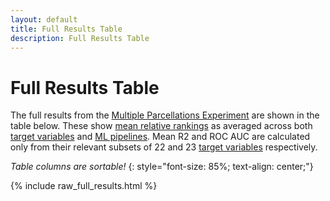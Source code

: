 ```yaml
---
layout: default
title: Full Results Table
description: Full Results Table
---
```


# Full Results Table

The full results from the [Multiple Parcellations Experiment](./index#multiple-parcellation-strategies) are shown in the table below.
These show [mean relative rankings](./results_intro#mean-rank) as
averaged across both [target variables](./variables.html) and [ML pipelines](./ml_pipelines.html).
Mean R2 and ROC AUC are calculated only from their relevant subsets of 22 and 23 [target variables](./variables.html) respectively.

*Table columns are sortable!*
{: style="font-size: 85%; text-align: center;"}

{% include raw_full_results.html %}